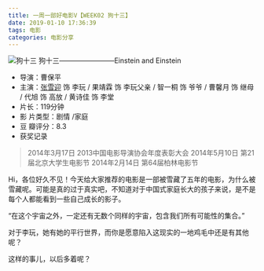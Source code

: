 ```yaml
---
title: 一周一部好电影V【WEEK02 狗十三】
date: 2019-01-10 17:36:39
tags: 电影
categories: 电影分享
---
```


![狗十三](https://pachiuba.com/img/p2540513831.webp)
狗十三————————Einstein and Einstein

* 导演：曹保平
* 主演：[张雪迎](https://baike.baidu.com/item/%E5%BC%A0%E9%9B%AA%E8%BF%8E/6327516) 饰 李玩 / 果靖霖 饰 李玩父亲 / 智一桐 饰 爷爷 / 曹馨月 饰 继母 / 代旭 饰 高放 / 黄诗佳 饰 李堂
* 片长：119分钟
* 影 片类型：剧情 /家庭
* 豆 瓣评分：8.3
* 获奖记录
> 2014年3月17日 2013中国电影导演协会年度表彰大会
> 2014年5月10日 第21届北京大学生电影节
> 2014年2月14日 第64届柏林电影节

<section class="rnrn"></section>

Hi，各位好久不见！今天给大家推荐的电影是一部被雪藏了五年的电影，为什么被雪藏呢。可能是真的过于真实吧，不知道对于中国式家庭长大的孩子来说，是不是每个人都能看到一些自己成长的影子。

“在这个宇宙之外，一定还有无数个同样的宇宙，包含我们所有可能性的集合。”

对于李玩，她有她的平行世界，而你是愿意陷入这现实的一地鸡毛中还是有其他呢？

这样的事儿，以后多着呢？

